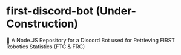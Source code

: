# first-discord-bot (Under-Construction)
:robot: A Node.JS Repository for a Discord Bot used for Retrieving FIRST Robotics Statistics (FTC &amp; FRC)
